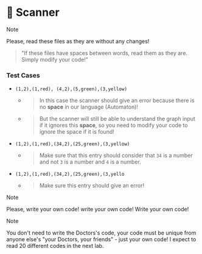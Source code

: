 # :mag_right: Scanner

> [!NOTE]
> Please, read these files as they are without any changes!

  > "If these files have spaces between words, read them as they are. Simply modify your code!"

### Test Cases
  - `(1,2),(1,red), (4,2),(5,green),(3,yellow)`
      - > In this case the scanner should give an error because there is no **space** in our language (Automaton)!
      - > But the scanner will still be able to understand the graph input if it ignores this **space**, so you need to modify your code to ignore the space if it is found!
  - `(1,2),(1,red),(34,2),(25,green),(3,yellow)`
      - > Make sure that this entry should consider that `34` is a number and not `3` is a number and `4` is a number.
        
  - `(1,2),(1,red),(34,2),(25,green),(3,yello`
       - > Make sure this entry should give an error!  

> [!NOTE]
> Please, write your own code!
> write your own code!
> Write your own code!

> [!NOTE]
> You don't need to write the Doctors's code, your code must be unique from anyone else's "your Doctors, your friends" - just your own code!
> I expect to read 20 different codes in the next lab.
